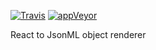 [![Travis ](https://travis-ci.org/drom/react-onml.svg?branch=master)](https://travis-ci.org/drom/react-onml)
[![appVeyor](https://ci.appveyor.com/api/projects/status/5o7ajgvvh18q7w11?svg=true)](https://ci.appveyor.com/project/drom/react-onml)

React to JsonML object renderer
